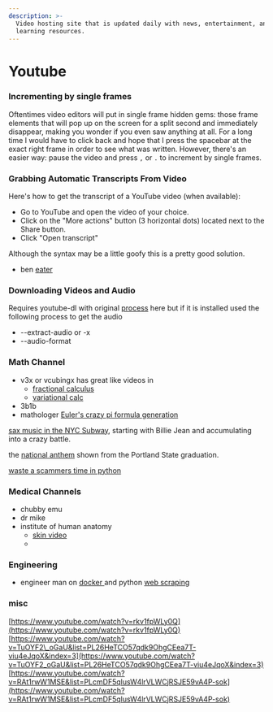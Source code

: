 ```yaml
---
description: >-
  Video hosting site that is updated daily with news, entertainment, and
  learning resources.
---
```


# Youtube

### Incrementing by single frames

Oftentimes video editors will put in single frame hidden gems: those frame elements that will pop up on the screen for a split second and immediately disappear,  making you wonder if you even saw anything at all. For a long time I would have to click back and hope that I press the spacebar at the exact right frame in order to see what was written. However, there's an easier way: pause the video and press `,` or `.` to increment by single frames.

### Grabbing Automatic Transcripts From Video

Here's how to get the transcript of a YouTube video \(when available\):

* Go to YouTube and open the video of your choice.
* Click on the "More actions" button \(3 horizontal dots\) located next to the Share button.
* Click "Open transcript"

Although the syntax may be a little goofy this is a pretty good solution.

* ben [eater](https://www.youtube.com/c/BenEater)

### Downloading Videos and Audio 

Requires youtube-dl with original [process](https://www.tecmint.com/download-mp3-song-from-youtube-videos/) here but if it is installed used the following process to get the audio 

* --extract-audio or -x 
* --audio-format 

### Math Channel 

* v3x or vcubingx has great like videos in 
  *  [fractional calculus](https://www.youtube.com/watch?v=A4sTAKN6yFA) 
  *  [variational calc ](https://www.youtube.com/watch?v=8SwKD5_VL5o)
*  3b1b
* mathologer [Euler's crazy pi formula generation](https://www.youtube.com/watch?v=WL_Yzbo1ha4)

[sax music in the NYC Subway](https://www.youtube.com/watch?v=27Dx6ztJ8jw), starting with Billie Jean and accumulating into a crazy battle. 

the [national anthem](https://www.youtube.com/watch?v=y2V0rG_4Ax4) shown from the Portland State graduation.

[waste a scammers time in python ](https://www.youtube.com/watch?v=UtNYzv8gLbs)

### Medical Channels

* chubby emu 
* dr mike 
* institute of human anatomy 
  *  [skin video](https://www.youtube.com/watch?v=eCsrAbUP-10)
  * 

### Engineering 

* engineer man on [docker ](https://www.youtube.com/watch?v=6aBsjT5HoGY)and python [web scraping](https://www.youtube.com/watch?v=6aBsjT5HoGY)

### misc 



[https://www.youtube.com/watch?v=rkv1fpWLy0Q](https://www.youtube.com/watch?v=rkv1fpWLy0Q)  
[https://www.youtube.com/watch?v=TuOYF2\_oGaU&list=PL26HeTCO57qdk9OhgCEea7T-viu4eJqoX&index=3](https://www.youtube.com/watch?v=TuOYF2_oGaU&list=PL26HeTCO57qdk9OhgCEea7T-viu4eJqoX&index=3)  
[https://www.youtube.com/watch?v=RAt1rwW1MSE&list=PLcmDF5qlusW4lrVLWCjRSJE59vA4P-sok](https://www.youtube.com/watch?v=RAt1rwW1MSE&list=PLcmDF5qlusW4lrVLWCjRSJE59vA4P-sok)  
  




